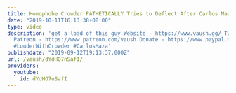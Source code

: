 ```yaml
---
title: Homophobe Crowder PATHETICALLY Tries to Deflect After Carlos Maza Backlash
date: "2019-10-11T16:13:38+08:00"
type: video
description: 'get a load of this guy Website - https://www.vaush.gg/ Twitter - https://twitter.com/VaushV
  Patreon - https://www.patreon.com/vaush Donate - https://www.paypal.me/vaush #StevenCrowder
  #LouderWithCrowder #CarlosMaza'
publishdate: "2019-09-12T19:13:37.000Z"
url: /vaush/dYdHO7nSafI/
providers:
  youtube:
    id: dYdHO7nSafI
---
```

